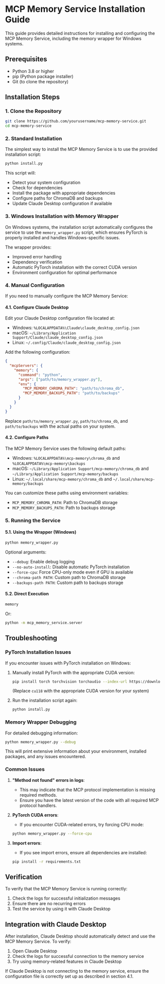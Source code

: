 # MCP Memory Service Installation Guide

This guide provides detailed instructions for installing and configuring the MCP Memory Service, including the memory wrapper for Windows systems.

## Prerequisites

- Python 3.8 or higher
- pip (Python package installer)
- Git (to clone the repository)

## Installation Steps

### 1. Clone the Repository

```bash
git clone https://github.com/yourusername/mcp-memory-service.git
cd mcp-memory-service
```

### 2. Standard Installation

The simplest way to install the MCP Memory Service is to use the provided installation script:

```bash
python install.py
```

This script will:
- Detect your system configuration
- Check for dependencies
- Install the package with appropriate dependencies
- Configure paths for ChromaDB and backups
- Update Claude Desktop configuration if available

### 3. Windows Installation with Memory Wrapper

On Windows systems, the installation script automatically configures the service to use the `memory_wrapper.py` script, which ensures PyTorch is properly installed and handles Windows-specific issues.

The wrapper provides:
- Improved error handling
- Dependency verification
- Automatic PyTorch installation with the correct CUDA version
- Environment configuration for optimal performance

### 4. Manual Configuration

If you need to manually configure the MCP Memory Service:

#### 4.1. Configure Claude Desktop

Edit your Claude Desktop configuration file located at:
- Windows: `%LOCALAPPDATA%\Claude\claude_desktop_config.json`
- macOS: `~/Library/Application Support/Claude/claude_desktop_config.json`
- Linux: `~/.config/Claude/claude_desktop_config.json`

Add the following configuration:

```json
{
  "mcpServers": {
    "memory": {
      "command": "python",
      "args": ["path/to/memory_wrapper.py"],
      "env": {
        "MCP_MEMORY_CHROMA_PATH": "path/to/chroma_db",
        "MCP_MEMORY_BACKUPS_PATH": "path/to/backups"
      }
    }
  }
}
```

Replace `path/to/memory_wrapper.py`, `path/to/chroma_db`, and `path/to/backups` with the actual paths on your system.

#### 4.2. Configure Paths

The MCP Memory Service uses the following default paths:
- Windows: `%LOCALAPPDATA%\mcp-memory\chroma_db` and `%LOCALAPPDATA%\mcp-memory\backups`
- macOS: `~/Library/Application Support/mcp-memory/chroma_db` and `~/Library/Application Support/mcp-memory/backups`
- Linux: `~/.local/share/mcp-memory/chroma_db` and `~/.local/share/mcp-memory/backups`

You can customize these paths using environment variables:
- `MCP_MEMORY_CHROMA_PATH`: Path to ChromaDB storage
- `MCP_MEMORY_BACKUPS_PATH`: Path to backups storage

### 5. Running the Service

#### 5.1. Using the Wrapper (Windows)

```bash
python memory_wrapper.py
```

Optional arguments:
- `--debug`: Enable debug logging
- `--no-auto-install`: Disable automatic PyTorch installation
- `--force-cpu`: Force CPU-only mode even if GPU is available
- `--chroma-path PATH`: Custom path to ChromaDB storage
- `--backups-path PATH`: Custom path to backups storage

#### 5.2. Direct Execution

```bash
memory
```

Or:

```bash
python -m mcp_memory_service.server
```

## Troubleshooting

### PyTorch Installation Issues

If you encounter issues with PyTorch installation on Windows:

1. Manually install PyTorch with the appropriate CUDA version:
   ```bash
   pip install torch torchvision torchaudio --index-url https://download.pytorch.org/whl/cu118
   ```
   (Replace `cu118` with the appropriate CUDA version for your system)

2. Run the installation script again:
   ```bash
   python install.py
   ```

### Memory Wrapper Debugging

For detailed debugging information:

```bash
python memory_wrapper.py --debug
```

This will print extensive information about your environment, installed packages, and any issues encountered.

### Common Issues

1. **"Method not found" errors in logs**: 
   - This may indicate that the MCP protocol implementation is missing required methods.
   - Ensure you have the latest version of the code with all required MCP protocol handlers.

2. **PyTorch CUDA errors**:
   - If you encounter CUDA-related errors, try forcing CPU mode:
   ```bash
   python memory_wrapper.py --force-cpu
   ```

3. **Import errors**:
   - If you see import errors, ensure all dependencies are installed:
   ```bash
   pip install -r requirements.txt
   ```

## Verification

To verify that the MCP Memory Service is running correctly:

1. Check the logs for successful initialization messages
2. Ensure there are no recurring errors
3. Test the service by using it with Claude Desktop

## Integration with Claude Desktop

After installation, Claude Desktop should automatically detect and use the MCP Memory Service. To verify:

1. Open Claude Desktop
2. Check the logs for successful connection to the memory service
3. Try using memory-related features in Claude Desktop

If Claude Desktop is not connecting to the memory service, ensure the configuration file is correctly set up as described in section 4.1.